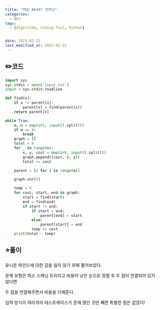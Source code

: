 ```yaml
---
title: "백준 #6497 전력난"
categories:
  - BOJ
tags:
  - [Algorithm, Coding Test, Python]


date: 2023-02-23
last_modified_at: 2023-02-23
---
```

## :pencil2:코드

```python
import sys
sys.stdin = open('input.txt')
input = sys.stdin.readline

def find(x):
    if x != parent[x]:
        parent[x] = find(parent[x])
    return parent[x]

while True:
    m, n = map(int, input().split())
    if m == 0:
        break
    graph = []
    total = 0
    for _ in range(n):
        x, y, cost = map(int, input().split())
        graph.append([cost, x, y])
        total += cost

    parent = [i for i in range(m)]

    graph.sort()

    temp = 0
    for cost, start, end in graph:
        start = find(start)
        end = find(end)
        if start != end:
            if start < end:
                parent[end] = start
            else:
                parent[start] = end
            temp += cost
    print(total - temp)
```

## :star:풀이

유니온 파인드에 대한 감을 잃지 않기 위해 풀어보았다.

문제 유형은 최소 스패닝 트리이고 비용이 낮은 순으로 정렬 후 두 점이 연결되어 있지 않다면

두 점을 연결해주면서 비용을 더해준다.

입력 방식이 여러개의 테스트케이스가 존재 했던 것만 빼면 특별한 점은 없었다!